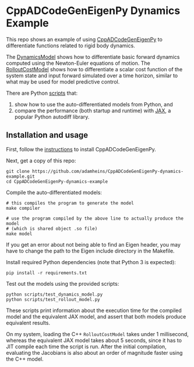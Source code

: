 # CppADCodeGenEigenPy Dynamics Example

This repo shows an example of using
[CppADCodeGenEigenPy](https://github.com/adamheins/CppADCodeGenEigenPy) to
differentiate functions related to rigid body dynamics.

The
[DynamicsModel](https://github.com/adamheins/CppADCodeGenEigenPy-dynamics-example/blob/main/include/dynamics_model.h)
shows how to differentiate basic forward dynamics computed using the
Newton-Euler equations of motion. The
[RolloutCostModel](https://github.com/adamheins/CppADCodeGenEigenPy-dynamics-example/blob/main/include/rollout_model.h)
shows how to differentiate a scalar cost function of the system state and input
forward simulated over a time horizon, similar to what may be used for model
predictive control.

There are Python
[scripts](https://github.com/adamheins/CppADCodeGenEigenPy-dynamics-example/tree/main/scripts)
that:
1. show how to use the auto-differentiated models from Python, and
2. compare the performance (both startup and runtime) with
   [JAX](https://github.com/google/jax), a popular Python autodiff library.

## Installation and usage

First, follow the
[instructions](https://github.com/adamheins/CppADCodeGenEigenPy) to install
CppADCodeGenEigenPy.

Next, get a copy of this repo:
```
git clone https://github.com/adamheins/CppADCodeGenEigenPy-dynamics-example.git
cd CppADCodeGenEigenPy-dynamics-example
```

Compile the auto-differentiated models:
```
# this compiles the program to generate the model
make compiler

# use the program compiled by the above line to actually produce the model
# (which is shared object .so file)
make model
```
If you get an error about not being able to find an Eigen header, you may have
to change the path to the Eigen include directory in the Makefile.

Install required Python dependencies (note that Python 3 is expected):
```
pip install -r requirements.txt
```

Test out the models using the provided scripts:
```
python scripts/test_dynamics_model.py
python scripts/test_rollout_model.py
```
These scripts print information about the execution time for the compiled model
and the equivalent JAX model, and assert that both models produce equivalent
results.

On my system, loading the C++ `RolloutCostModel` takes under 1 millisecond,
whereas the equivalent JAX model takes about 5 seconds, since it has to JIT
compile each time the script is run. After the initial compilation, evaluating
the Jacobians is also about an order of magnitude faster using the C++ model.
